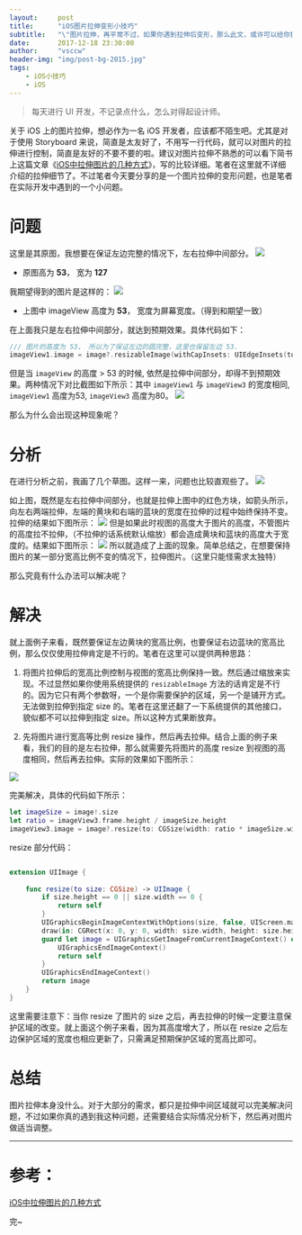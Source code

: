 ```yaml
---
layout:     post
title:      "iOS图片拉伸变形小技巧"
subtitle:   "\"图片拉伸，再平常不过，如果你遇到拉伸后变形，那么此文，或许可以给你提供一些思路。\""
date:       2017-12-18 23:30:00
author:     "vsccw"
header-img: "img/post-bg-2015.jpg"
tags:
    - iOS小技巧
    - iOS
---
```


> 每天进行 UI 开发，不记录点什么，怎么对得起设计师。

关于 iOS 上的图片拉伸，想必作为一名 iOS 开发者，应该都不陌生吧。尤其是对于使用 Storyboard 来说，简直是太友好了，不用写一行代码，就可以对图片的拉伸进行控制，简直是友好的不要不要的啦。建议对图片拉伸不熟悉的可以看下简书上这篇文章《[iOS中拉伸图片的几种方式](http://www.jianshu.com/p/c9cbbdaa9b02)》，写的比较详细。笔者在这里就不详细介绍的拉伸细节了。不过笔者今天要分享的是一个图片拉伸的变形问题，也是笔者在实际开发中遇到的一个小问题。

# 问题
这里是其原图，我想要在保证左边完整的情况下，左右拉伸中间部分。
![](https://user-images.githubusercontent.com/9990834/34115482-c12a2800-e450-11e7-9edc-a94c2ef6fc27.png)

- 原图高为 **53**， 宽为 **127**

我期望得到的图片是这样的：
![](https://user-images.githubusercontent.com/9990834/34115447-a50b44ba-e450-11e7-8fd7-6cd9fe26a035.png)

- 上图中 imageView 高度为 **53**， 宽度为屏幕宽度。（得到和期望一致）

在上面我只是左右拉伸中间部分，就达到预期效果。具体代码如下：

```swift
/// 图片的高度为 53， 所以为了保证左边的圆完整，这里也保留左边 53.
imageView1.image = image?.resizableImage(withCapInsets: UIEdgeInsets(top: 0, left: 53, bottom: 0, right: 53), resizingMode: .stretch)
```
但是当 `imageView` 的高度 > 53 的时候, 依然是拉伸中间部分，却得不到预期效果。两种情况下对比截图如下所示：其中 `imageView1` 与 `imageView3` 的宽度相同, `imageView1` 高度为53, `imageView3` 高度为80。
![](https://user-images.githubusercontent.com/9990834/34115739-68096e24-e451-11e7-9e67-ca0e85bd1b53.png)

那么为什么会出现这种现象呢？

# 分析
在进行分析之前，我画了几个草图。这样一来，问题也比较直观些了。
![](https://user-images.githubusercontent.com/9990834/34116335-46a93d48-e453-11e7-8940-62e6b6e54ce4.png)

如上图，既然是左右拉伸中间部分，也就是拉伸上图中的红色方块，如箭头所示，向左右两端拉伸，左端的黄块和右端的蓝块的宽度在拉伸的过程中始终保持不变。拉伸的结果如下图所示：
![](https://user-images.githubusercontent.com/9990834/34116633-276b781e-e454-11e7-8893-7852094d7652.png)
但是如果此时视图的高度大于图片的高度，不管图片的高度拉不拉伸，（不拉伸的话系统默认缩放）都会造成黄块和蓝块的高度大于宽度的。结果如下图所示：
![](https://user-images.githubusercontent.com/9990834/34116824-a77a5e58-e454-11e7-82de-f64a563405cb.png)
所以就造成了上面的现象。简单总结之，在想要保持图片的某一部分宽高比例不变的情况下，拉伸图片。（这里只能怪需求太独特）

那么究竟有什么办法可以解决呢？

# 解决
就上面例子来看，既然要保证左边黄块的宽高比例，也要保证右边蓝块的宽高比例，那么仅仅使用拉伸肯定是不行的。笔者在这里可以提供两种思路：

1. 将图片拉伸后的宽高比例控制与视图的宽高比例保持一致。然后通过缩放来实现。不过显然如果你使用系统提供的 `resizableImage` 方法的话肯定是不行的。因为它只有两个参数呀，一个是你需要保护的区域，另一个是铺开方式。无法做到拉伸到指定 size 的。笔者在这里还翻了一下系统提供的其他接口，貌似都不可以拉伸到指定 size。所以这种方式果断放弃。

2. 先将图片进行宽高等比例 resize 操作，然后再去拉伸。结合上面的例子来看，我们的目的是左右拉伸，那么就需要先将图片的高度 resize 到视图的高度相同，然后再去拉伸。实际的效果如下图所示：

![](https://user-images.githubusercontent.com/9990834/34117792-b830740a-e457-11e7-8c19-819713cb97e3.png)

完美解决，具体的代码如下所示：

```swift
let imageSize = image!.size
let ratio = imageView3.frame.height / imageSize.height
imageView3.image = image?.resize(to: CGSize(width: ratio * imageSize.width, height: imageView3.frame.height)).resizableImage(withCapInsets: UIEdgeInsets(top: 0, left: imageView3.frame.height, bottom: 0, right: 53), resizingMode: .stretch)
```
resize 部分代码：

```swift

extension UIImage {
    
    func resize(to size: CGSize) -> UIImage {
        if size.height == 0 || size.width == 0 {
            return self
        }
        UIGraphicsBeginImageContextWithOptions(size, false, UIScreen.main.scale)
        draw(in: CGRect(x: 0, y: 0, width: size.width, height: size.height))
        guard let image = UIGraphicsGetImageFromCurrentImageContext() else {
            UIGraphicsEndImageContext()
            return self
        }
        UIGraphicsEndImageContext()
        return image
    }
}
```

这里需要注意下：当你 resize 了图片的 size 之后，再去拉伸的时候一定要注意保护区域的改变。就上面这个例子来看，因为其高度增大了，所以在 resize 之后左边保护区域的宽度也相应更新了，只需满足预期保护区域的宽高比即可。

# 总结
图片拉伸本身没什么。对于大部分的需求，都只是拉伸中间区域就可以完美解决问题，不过如果你真的遇到我这种问题，还需要结合实际情况分析下，然后再对图片做适当调整。


---
# 参考：
[iOS中拉伸图片的几种方式](http://www.jianshu.com/p/c9cbbdaa9b02)

完~

